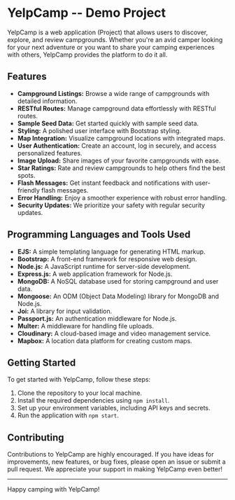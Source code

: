# YelpCamp -- Demo Project

YelpCamp is a web application (Project) that allows users to discover, explore, and review campgrounds. Whether you're an avid camper looking for your next adventure or you want to share your camping experiences with others, YelpCamp provides the platform to do it all.

## Features

- **Campground Listings:** Browse a wide range of campgrounds with detailed information.
- **RESTful Routes:** Manage campground data effortlessly with RESTful routes.
- **Sample Seed Data:** Get started quickly with sample seed data.
- **Styling:** A polished user interface with Bootstrap styling.
- **Map Integration:** Visualize campground locations with integrated maps.
- **User Authentication:** Create an account, log in securely, and access personalized features.
- **Image Upload:** Share images of your favorite campgrounds with ease.
- **Star Ratings:** Rate and review campgrounds to help others find the best spots.
- **Flash Messages:** Get instant feedback and notifications with user-friendly flash messages.
- **Error Handling:** Enjoy a smoother experience with robust error handling.
- **Security Updates:** We prioritize your safety with regular security updates.

## Programming Languages and Tools Used

- **EJS:** A simple templating language for generating HTML markup.
- **Bootstrap:** A front-end framework for responsive web design.
- **Node.js:** A JavaScript runtime for server-side development.
- **Express.js:** A web application framework for Node.js.
- **MongoDB:** A NoSQL database used for storing campground and user data.
- **Mongoose:** An ODM (Object Data Modeling) library for MongoDB and Node.js.
- **Joi:** A library for input validation.
- **Passport.js:** An authentication middleware for Node.js.
- **Multer:** A middleware for handling file uploads.
- **Cloudinary:** A cloud-based image and video management service.
- **Mapbox:** A location data platform for creating custom maps.

## Getting Started

To get started with YelpCamp, follow these steps:

1. Clone the repository to your local machine.
2. Install the required dependencies using `npm install`.
3. Set up your environment variables, including API keys and secrets.
4. Run the application with `npm start`.

## Contributing

Contributions to YelpCamp are highly encouraged. If you have ideas for improvements, new features, or bug fixes, please open an issue or submit a pull request. We appreciate your support in making YelpCamp even better!

---

Happy camping with YelpCamp!
